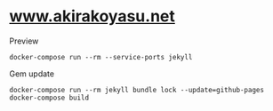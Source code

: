 # www.akirakoyasu.net

Preview
```
docker-compose run --rm --service-ports jekyll
```

Gem update
```
docker-compose run --rm jekyll bundle lock --update=github-pages
docker-compose build
```